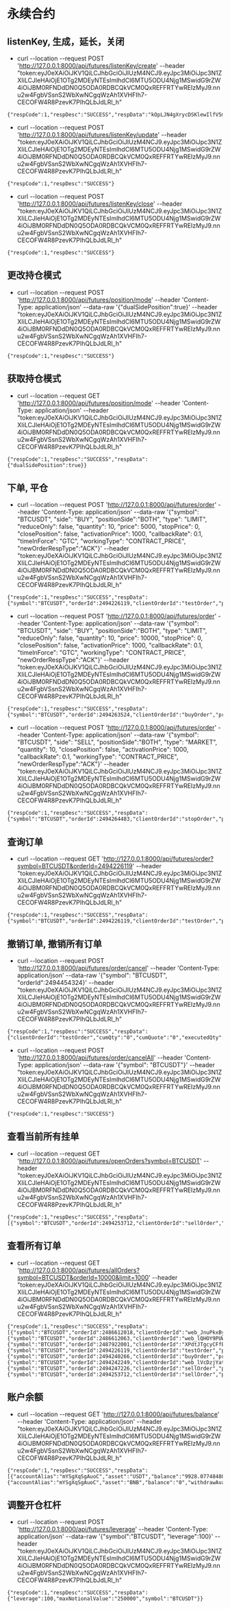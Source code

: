 # 永续合约

## listenKey, 生成，延长，关闭
* curl --location --request POST 'http://127.0.0.1:8000/api/futures/listenKey/create' --header "token:eyJ0eXAiOiJKV1QiLCJhbGciOiJIUzM4NCJ9.eyJpc3MiOiJpc3N1ZXIiLCJleHAiOjE1OTg2MDEyNTEsImlhdCI6MTU5ODU4Njg1MSwidG9rZW4iOiJBM0RFNDdDN0Q5ODA0RDBCQkVCM0QxREFFRTYwREIzMyJ9.nnu2w4FgbVSsnS2WbXwNCgqWzAh1XVHFIh7-CECOFW4R8PzevK7PIhQLbJdLRl_h"
```
{"respCode":1,"respDesc":"SUCCESS","respData":"kOpLJN4gXrycDSKlewIlfV5mKnVYWTXlBnaTUCXNOS2QuObcRG3udSt62rnorgce"}
```
* curl --location --request POST 'http://127.0.0.1:8000/api/futures/listenKey/update' --header "token:eyJ0eXAiOiJKV1QiLCJhbGciOiJIUzM4NCJ9.eyJpc3MiOiJpc3N1ZXIiLCJleHAiOjE1OTg2MDEyNTEsImlhdCI6MTU5ODU4Njg1MSwidG9rZW4iOiJBM0RFNDdDN0Q5ODA0RDBCQkVCM0QxREFFRTYwREIzMyJ9.nnu2w4FgbVSsnS2WbXwNCgqWzAh1XVHFIh7-CECOFW4R8PzevK7PIhQLbJdLRl_h"
```
{"respCode":1,"respDesc":"SUCCESS"}
```
* curl --location --request POST 'http://127.0.0.1:8000/api/futures/listenKey/close' --header "token:eyJ0eXAiOiJKV1QiLCJhbGciOiJIUzM4NCJ9.eyJpc3MiOiJpc3N1ZXIiLCJleHAiOjE1OTg2MDEyNTEsImlhdCI6MTU5ODU4Njg1MSwidG9rZW4iOiJBM0RFNDdDN0Q5ODA0RDBCQkVCM0QxREFFRTYwREIzMyJ9.nnu2w4FgbVSsnS2WbXwNCgqWzAh1XVHFIh7-CECOFW4R8PzevK7PIhQLbJdLRl_h"
```
{"respCode":1,"respDesc":"SUCCESS"}
```

## 更改持仓模式
* curl --location --request POST 'http://127.0.0.1:8000/api/futures/position/mode' --header 'Content-Type: application/json' --data-raw '{"dualSidePosition":true}' --header "token:eyJ0eXAiOiJKV1QiLCJhbGciOiJIUzM4NCJ9.eyJpc3MiOiJpc3N1ZXIiLCJleHAiOjE1OTg2MDEyNTEsImlhdCI6MTU5ODU4Njg1MSwidG9rZW4iOiJBM0RFNDdDN0Q5ODA0RDBCQkVCM0QxREFFRTYwREIzMyJ9.nnu2w4FgbVSsnS2WbXwNCgqWzAh1XVHFIh7-CECOFW4R8PzevK7PIhQLbJdLRl_h"
```
{"respCode":1,"respDesc":"SUCCESS"}
```


## 获取持仓模式
* curl --location --request GET 'http://127.0.0.1:8000/api/futures/position/mode' --header 'Content-Type: application/json' --header "token:eyJ0eXAiOiJKV1QiLCJhbGciOiJIUzM4NCJ9.eyJpc3MiOiJpc3N1ZXIiLCJleHAiOjE1OTg2MDEyNTEsImlhdCI6MTU5ODU4Njg1MSwidG9rZW4iOiJBM0RFNDdDN0Q5ODA0RDBCQkVCM0QxREFFRTYwREIzMyJ9.nnu2w4FgbVSsnS2WbXwNCgqWzAh1XVHFIh7-CECOFW4R8PzevK7PIhQLbJdLRl_h"
```
{"respCode":1,"respDesc":"SUCCESS","respData":{"dualSidePosition":true}}
```


## 下单, 平仓
* curl --location --request POST 'http://127.0.0.1:8000/api/futures/order' --header 'Content-Type: application/json' --data-raw '{"symbol": "BTCUSDT", "side": "BUY", "positionSide":"BOTH", "type": "LIMIT", "reduceOnly": false, "quantity": 10, "price": 5000, "stopPrice": 0,	"closePosition": false, "activationPrice": 1000, "callbackRate": 0.1, "timeInForce": "GTC", "workingType": "CONTRACT_PRICE",	"newOrderRespType":"ACK"}' --header "token:eyJ0eXAiOiJKV1QiLCJhbGciOiJIUzM4NCJ9.eyJpc3MiOiJpc3N1ZXIiLCJleHAiOjE1OTg2MDEyNTEsImlhdCI6MTU5ODU4Njg1MSwidG9rZW4iOiJBM0RFNDdDN0Q5ODA0RDBCQkVCM0QxREFFRTYwREIzMyJ9.nnu2w4FgbVSsnS2WbXwNCgqWzAh1XVHFIh7-CECOFW4R8PzevK7PIhQLbJdLRl_h"
```
{"respCode":1,"respDesc":"SUCCESS","respData":{"symbol":"BTCUSDT","orderId":2494226119,"clientOrderId":"testOrder","price":"10000","origQty":"10","executedQty":"0","cumQuote":"0","reduceOnly":false,"status":"NEW","stopPrice":"0","timeInForce":"GTC","type":"LIMIT","side":"SELL","updateTime":1592192005711,"workingType":"CONTRACT_PRICE","activatePrice":"","priceRate":"","avgPrice":"0.00000","positionSide":"BOTH"}}
```
* curl --location --request POST 'http://127.0.0.1:8000/api/futures/order' --header 'Content-Type: application/json' --data-raw '{"symbol": "BTCUSDT", "side": "BUY", "positionSide":"BOTH", "type": "LIMIT", "reduceOnly": false, "quantity": 10, "price": 10000, "stopPrice": 0,	"closePosition": false, "activationPrice": 1000, "callbackRate": 0.1, "timeInForce": "GTC", "workingType": "CONTRACT_PRICE",	"newOrderRespType":"ACK"}' --header "token:eyJ0eXAiOiJKV1QiLCJhbGciOiJIUzM4NCJ9.eyJpc3MiOiJpc3N1ZXIiLCJleHAiOjE1OTg2MDEyNTEsImlhdCI6MTU5ODU4Njg1MSwidG9rZW4iOiJBM0RFNDdDN0Q5ODA0RDBCQkVCM0QxREFFRTYwREIzMyJ9.nnu2w4FgbVSsnS2WbXwNCgqWzAh1XVHFIh7-CECOFW4R8PzevK7PIhQLbJdLRl_h"
```
{"respCode":1,"respDesc":"SUCCESS","respData":{"symbol":"BTCUSDT","orderId":2494263524,"clientOrderId":"buyOrder","price":"10000","origQty":"10","executedQty":"0","cumQuote":"0","reduceOnly":false,"status":"NEW","stopPrice":"0","timeInForce":"GTC","type":"LIMIT","side":"BUY","updateTime":1592192923649,"workingType":"CONTRACT_PRICE","activatePrice":"","priceRate":"","avgPrice":"0.00000","positionSide":"BOTH"}}
```
* curl --location --request POST 'http://127.0.0.1:8000/api/futures/order' --header 'Content-Type: application/json' --data-raw '{"symbol": "BTCUSDT", "side": "SELL", "positionSide":"BOTH", "type": "MARKET", "quantity": 10, "closePosition": false, "activationPrice": 1000, "callbackRate": 0.1, "workingType": "CONTRACT_PRICE",	"newOrderRespType":"ACK"}' --header "token:eyJ0eXAiOiJKV1QiLCJhbGciOiJIUzM4NCJ9.eyJpc3MiOiJpc3N1ZXIiLCJleHAiOjE1OTg2MDEyNTEsImlhdCI6MTU5ODU4Njg1MSwidG9rZW4iOiJBM0RFNDdDN0Q5ODA0RDBCQkVCM0QxREFFRTYwREIzMyJ9.nnu2w4FgbVSsnS2WbXwNCgqWzAh1XVHFIh7-CECOFW4R8PzevK7PIhQLbJdLRl_h"
 ```
{"respCode":1,"respDesc":"SUCCESS","respData":{"symbol":"BTCUSDT","orderId":2494264483,"clientOrderId":"stopOrder","price":"0","origQty":"0","executedQty":"0","cumQuote":"0","reduceOnly":true,"status":"NEW","stopPrice":"9200","timeInForce":"GTC","type":"STOP_MARKET","side":"BUY","updateTime":1592194582808,"workingType":"CONTRACT_PRICE","activatePrice":"","priceRate":"","avgPrice":"0.00000","positionSide":"BOTH"}}
```


## 查询订单
* curl --location --request GET 'http://127.0.0.1:8000/api/futures/order?symbol=BTCUSDT&orderId=2494226119' --header "token:eyJ0eXAiOiJKV1QiLCJhbGciOiJIUzM4NCJ9.eyJpc3MiOiJpc3N1ZXIiLCJleHAiOjE1OTg2MDEyNTEsImlhdCI6MTU5ODU4Njg1MSwidG9rZW4iOiJBM0RFNDdDN0Q5ODA0RDBCQkVCM0QxREFFRTYwREIzMyJ9.nnu2w4FgbVSsnS2WbXwNCgqWzAh1XVHFIh7-CECOFW4R8PzevK7PIhQLbJdLRl_h"
```
{"respCode":1,"respDesc":"SUCCESS","respData":{"symbol":"BTCUSDT","orderId":2494226119,"clientOrderId":"testOrder","price":"10000","reduceOnly":false,"origQty":"10","executedQty":"0","cumQty":"","cumQuote":"0","status":"NEW","timeInForce":"GTC","type":"LIMIT","side":"SELL","stopPrice":"0","time":1592192005711,"updateTime":1592192005711,"workingType":"CONTRACT_PRICE","activatePrice":"","priceRate":"","avgPrice":"0.00000","origType":"LIMIT","positionSide":"BOTH","closePosition":false}}
```


## 撤销订单, 撤销所有订单
* curl --location --request POST 'http://127.0.0.1:8000/api/futures/order/cancel' --header 'Content-Type: application/json' --data-raw '{"symbol": "BTCUSDT", "orderId":2494454324}' --header "token:eyJ0eXAiOiJKV1QiLCJhbGciOiJIUzM4NCJ9.eyJpc3MiOiJpc3N1ZXIiLCJleHAiOjE1OTg2MDEyNTEsImlhdCI6MTU5ODU4Njg1MSwidG9rZW4iOiJBM0RFNDdDN0Q5ODA0RDBCQkVCM0QxREFFRTYwREIzMyJ9.nnu2w4FgbVSsnS2WbXwNCgqWzAh1XVHFIh7-CECOFW4R8PzevK7PIhQLbJdLRl_h"
```
{"respCode":1,"respDesc":"SUCCESS","respData":{"clientOrderId":"testOrder","cumQty":"0","cumQuote":"0","executedQty":"0","orderId":2494226119,"origQty":"10","price":"10000","reduceOnly":false,"side":"SELL","status":"CANCELED","stopPrice":"0","symbol":"BTCUSDT","timeInForce":"GTC","type":"LIMIT","updateTime":1592193302168,"workingType":"CONTRACT_PRICE","activatePrice":"","priceRate":"","origType":"LIMIT","positionSide":"BOTH"}}
```
* curl --location --request POST 'http://127.0.0.1:8000/api/futures/order/cancelAll' --header 'Content-Type: application/json' --data-raw '{"symbol": "BTCUSDT"}' --header "token:eyJ0eXAiOiJKV1QiLCJhbGciOiJIUzM4NCJ9.eyJpc3MiOiJpc3N1ZXIiLCJleHAiOjE1OTg2MDEyNTEsImlhdCI6MTU5ODU4Njg1MSwidG9rZW4iOiJBM0RFNDdDN0Q5ODA0RDBCQkVCM0QxREFFRTYwREIzMyJ9.nnu2w4FgbVSsnS2WbXwNCgqWzAh1XVHFIh7-CECOFW4R8PzevK7PIhQLbJdLRl_h"
```
{"respCode":1,"respDesc":"SUCCESS"}
```


## 查看当前所有挂单
* curl --location --request GET 'http://127.0.0.1:8000/api/futures/openOrders?symbol=BTCUSDT' --header "token:eyJ0eXAiOiJKV1QiLCJhbGciOiJIUzM4NCJ9.eyJpc3MiOiJpc3N1ZXIiLCJleHAiOjE1OTg2MDEyNTEsImlhdCI6MTU5ODU4Njg1MSwidG9rZW4iOiJBM0RFNDdDN0Q5ODA0RDBCQkVCM0QxREFFRTYwREIzMyJ9.nnu2w4FgbVSsnS2WbXwNCgqWzAh1XVHFIh7-CECOFW4R8PzevK7PIhQLbJdLRl_h"
```
{"respCode":1,"respDesc":"SUCCESS","respData":[{"symbol":"BTCUSDT","orderId":2494253712,"clientOrderId":"sellOrder","price":"10000","reduceOnly":false,"origQty":"10","executedQty":"0","cumQty":"","cumQuote":"0","status":"NEW","timeInForce":"GTC","type":"LIMIT","side":"SELL","stopPrice":"0","time":1592193816956,"updateTime":1592193854490,"workingType":"CONTRACT_PRICE","activatePrice":"","priceRate":"","avgPrice":"0.00000","origType":"LIMIT","positionSide":"BOTH","closePosition":false}]}
```


## 查看所有订单
* curl --location --request GET 'http://127.0.0.1:8000/api/futures/allOrders?symbol=BTCUSDT&orderId=10000&limit=1000' --header "token:eyJ0eXAiOiJKV1QiLCJhbGciOiJIUzM4NCJ9.eyJpc3MiOiJpc3N1ZXIiLCJleHAiOjE1OTg2MDEyNTEsImlhdCI6MTU5ODU4Njg1MSwidG9rZW4iOiJBM0RFNDdDN0Q5ODA0RDBCQkVCM0QxREFFRTYwREIzMyJ9.nnu2w4FgbVSsnS2WbXwNCgqWzAh1XVHFIh7-CECOFW4R8PzevK7PIhQLbJdLRl_h"
```
{"respCode":1,"respDesc":"SUCCESS","respData":[{"symbol":"BTCUSDT","orderId":2486612018,"clientOrderId":"web_JnuPkxByhvuHNKeKt48z","price":"0","reduceOnly":false,"origQty":"1","executedQty":"1","cumQty":"","cumQuote":"9379.94346","status":"FILLED","timeInForce":"GTC","type":"MARKET","side":"BUY","stopPrice":"0","time":1591597901305,"updateTime":1591597901325,"workingType":"CONTRACT_PRICE","activatePrice":"","priceRate":"","avgPrice":"9379.94346","origType":"MARKET","positionSide":"BOTH","closePosition":false},{"symbol":"BTCUSDT","orderId":2486612063,"clientOrderId":"web_lQHOY9PUW8H8su7YgWEB","price":"8000","reduceOnly":false,"origQty":"1","executedQty":"0","cumQty":"","cumQuote":"0","status":"CANCELED","timeInForce":"GTC","type":"LIMIT","side":"BUY","stopPrice":"0","time":1591598029709,"updateTime":1591775938126,"workingType":"CONTRACT_PRICE","activatePrice":"","priceRate":"","avgPrice":"0.00000","origType":"LIMIT","positionSide":"BOTH","closePosition":false},{"symbol":"BTCUSDT","orderId":2487922001,"clientOrderId":"XPdtJTgcyCFfEm9fIdRucl","price":"9740.79","reduceOnly":true,"origQty":"1","executedQty":"1","cumQty":"","cumQuote":"9740.79000","status":"FILLED","timeInForce":"GTC","type":"LIMIT","side":"SELL","stopPrice":"0","time":1591775938128,"updateTime":1591775938154,"workingType":"CONTRACT_PRICE","activatePrice":"","priceRate":"","avgPrice":"9740.79000","origType":"LIMIT","positionSide":"BOTH","closePosition":false},{"symbol":"BTCUSDT","orderId":2494226119,"clientOrderId":"testOrder","price":"10000","reduceOnly":false,"origQty":"10","executedQty":"0","cumQty":"","cumQuote":"0","status":"CANCELED","timeInForce":"GTC","type":"LIMIT","side":"SELL","stopPrice":"0","time":1592192005711,"updateTime":1592193302169,"workingType":"CONTRACT_PRICE","activatePrice":"","priceRate":"","avgPrice":"0.00000","origType":"LIMIT","positionSide":"BOTH","closePosition":false},{"symbol":"BTCUSDT","orderId":2494240266,"clientOrderId":"buyOrder","price":"10000","reduceOnly":false,"origQty":"10","executedQty":"10","cumQty":"","cumQuote":"91847.74052","status":"FILLED","timeInForce":"GTC","type":"LIMIT","side":"BUY","stopPrice":"0","time":1592192923649,"updateTime":1592192923668,"workingType":"CONTRACT_PRICE","activatePrice":"","priceRate":"","avgPrice":"9184.77405","origType":"LIMIT","positionSide":"BOTH","closePosition":false},{"symbol":"BTCUSDT","orderId":2494242249,"clientOrderId":"web_lVcDzjYat84MgS4an4c2","price":"0","reduceOnly":true,"origQty":"10","executedQty":"10","cumQty":"","cumQuote":"91849.29682","status":"FILLED","timeInForce":"GTC","type":"MARKET","side":"SELL","stopPrice":"0","time":1592193065134,"updateTime":1592193065191,"workingType":"CONTRACT_PRICE","activatePrice":"","priceRate":"","avgPrice":"9184.92968","origType":"MARKET","positionSide":"BOTH","closePosition":false},{"symbol":"BTCUSDT","orderId":2494247226,"clientOrderId":"sellOrder","price":"10000","reduceOnly":false,"origQty":"10","executedQty":"0","cumQty":"","cumQuote":"0","status":"CANCELED","timeInForce":"GTC","type":"LIMIT","side":"SELL","stopPrice":"0","time":1592193425895,"updateTime":1592193514104,"workingType":"CONTRACT_PRICE","activatePrice":"","priceRate":"","avgPrice":"0.00000","origType":"LIMIT","positionSide":"BOTH","closePosition":false},{"symbol":"BTCUSDT","orderId":2494253712,"clientOrderId":"sellOrder","price":"10000","reduceOnly":false,"origQty":"10","executedQty":"0","cumQty":"","cumQuote":"0","status":"NEW","timeInForce":"GTC","type":"LIMIT","side":"SELL","stopPrice":"0","time":1592193816956,"updateTime":1592193816956,"workingType":"CONTRACT_PRICE","activatePrice":"","priceRate":"","avgPrice":"0.00000","origType":"LIMIT","positionSide":"BOTH","closePosition":false}]}
```


## 账户余额
* curl --location --request GET 'http://127.0.0.1:8000/api/futures/balance' --header 'Content-Type: application/json' --header "token:eyJ0eXAiOiJKV1QiLCJhbGciOiJIUzM4NCJ9.eyJpc3MiOiJpc3N1ZXIiLCJleHAiOjE1OTg2MDEyNTEsImlhdCI6MTU5ODU4Njg1MSwidG9rZW4iOiJBM0RFNDdDN0Q5ODA0RDBCQkVCM0QxREFFRTYwREIzMyJ9.nnu2w4FgbVSsnS2WbXwNCgqWzAh1XVHFIh7-CECOFW4R8PzevK7PIhQLbJdLRl_h"
```
{"respCode":1,"respDesc":"SUCCESS","respData":[{"accountAlias":"mYSgXqSgAuoC","asset":"USDT","balance":"9928.07748480","withdrawAvailable":"8928.07748480"},{"accountAlias":"mYSgXqSgAuoC","asset":"BNB","balance":"0","withdrawAvailable":"0.00000000"}]}
```


## 调整开仓杠杆
* curl --location --request POST 'http://127.0.0.1:8000/api/futures/leverage' --header 'Content-Type: application/json' --data-raw '{"symbol":"BTCUSDT", "leverage":100}' --header "token:eyJ0eXAiOiJKV1QiLCJhbGciOiJIUzM4NCJ9.eyJpc3MiOiJpc3N1ZXIiLCJleHAiOjE1OTg2MDEyNTEsImlhdCI6MTU5ODU4Njg1MSwidG9rZW4iOiJBM0RFNDdDN0Q5ODA0RDBCQkVCM0QxREFFRTYwREIzMyJ9.nnu2w4FgbVSsnS2WbXwNCgqWzAh1XVHFIh7-CECOFW4R8PzevK7PIhQLbJdLRl_h"
```
{"respCode":1,"respDesc":"SUCCESS","respData":{"leverage":100,"maxNotionalValue":"250000","symbol":"BTCUSDT"}}
```
